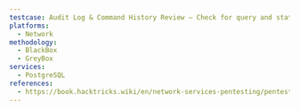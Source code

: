 ```yaml
---
testcase: Audit Log & Command History Review – Check for query and statement logs, and command history with \s if shell access is available
platforms: 
  - Network
methodology: 
  - BlackBox
  - GreyBox
services:
  - PostgreSQL
references:
  - https://book.hacktricks.wiki/en/network-services-pentesting/pentesting-postgresql.html
---
```

